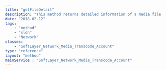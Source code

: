 ```yaml
---
title: "getFileDetail"
description: "This method returns detailed information of a media file that resides in the Transcode FTP server. A [SoftLayer_Container_Network_Media_Information](reference/datatypes/SoftLayer_Container_Network_Media_Information) object contains media details such as file size, media format, frame rate, aspect ratio and so on.  This information is merely for reference purposes. You should not rely on this data. Our library grabs small pieces of data from a media file to gather media details.  This information may not be available for some files. "
date: "2018-02-12"
tags:
    - "method"
    - "sldn"
    - "Network"
classes:
    - "SoftLayer_Network_Media_Transcode_Account"
type: "reference"
layout: "method"
mainService : "SoftLayer_Network_Media_Transcode_Account"
---
```

